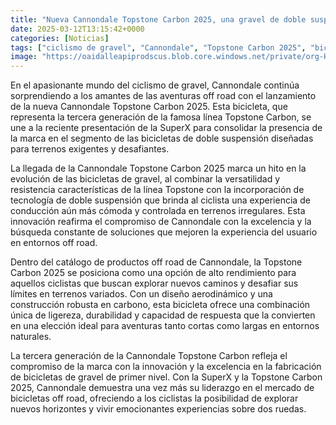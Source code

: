 ```yaml
---
title: "Nueva Cannondale Topstone Carbon 2025, una gravel de doble suspensión"
date: 2025-03-12T13:15:42+0000
categories: [Noticias]
tags: ["ciclismo de gravel", "Cannondale", "Topstone Carbon 2025", "bicicletas de doble suspensión", "terrenos exigentes", "bicicletas de gravel", "doble suspensión", "experiencias off road."]
image: "https://oaidalleapiprodscus.blob.core.windows.net/private/org-HKmKxpuNw3Y88lm4EBrIPq0n/user-ZwiCXOggLL8ZNNKE2g7rXFmV/img-wZ6TI2PtphJ5rtMRuGKradc0.png?st=2025-03-12T12%3A15%3A42Z&se=2025-03-12T14%3A15%3A42Z&sp=r&sv=2024-08-04&sr=b&rscd=inline&rsct=image/png&skoid=d505667d-d6c1-4a0a-bac7-5c84a87759f8&sktid=a48cca56-e6da-484e-a814-9c849652bcb3&skt=2025-03-11T23%3A13%3A24Z&ske=2025-03-12T23%3A13%3A24Z&sks=b&skv=2024-08-04&sig=wpzTylMtFb3rtv4sA91d3pgu5aSq4wWoMGYF2nQwIoY%3D"
---
```


En el apasionante mundo del ciclismo de gravel, Cannondale continúa sorprendiendo a los amantes de las aventuras off road con el lanzamiento de la nueva Cannondale Topstone Carbon 2025. Esta bicicleta, que representa la tercera generación de la famosa línea Topstone Carbon, se une a la reciente presentación de la SuperX para consolidar la presencia de la marca en el segmento de las bicicletas de doble suspensión diseñadas para terrenos exigentes y desafiantes.

La llegada de la Cannondale Topstone Carbon 2025 marca un hito en la evolución de las bicicletas de gravel, al combinar la versatilidad y resistencia características de la línea Topstone con la incorporación de tecnología de doble suspensión que brinda al ciclista una experiencia de conducción aún más cómoda y controlada en terrenos irregulares. Esta innovación reafirma el compromiso de Cannondale con la excelencia y la búsqueda constante de soluciones que mejoren la experiencia del usuario en entornos off road.

Dentro del catálogo de productos off road de Cannondale, la Topstone Carbon 2025 se posiciona como una opción de alto rendimiento para aquellos ciclistas que buscan explorar nuevos caminos y desafiar sus límites en terrenos variados. Con un diseño aerodinámico y una construcción robusta en carbono, esta bicicleta ofrece una combinación única de ligereza, durabilidad y capacidad de respuesta que la convierten en una elección ideal para aventuras tanto cortas como largas en entornos naturales.

La tercera generación de la Cannondale Topstone Carbon refleja el compromiso de la marca con la innovación y la excelencia en la fabricación de bicicletas de gravel de primer nivel. Con la SuperX y la Topstone Carbon 2025, Cannondale demuestra una vez más su liderazgo en el mercado de bicicletas off road, ofreciendo a los ciclistas la posibilidad de explorar nuevos horizontes y vivir emocionantes experiencias sobre dos ruedas.
    